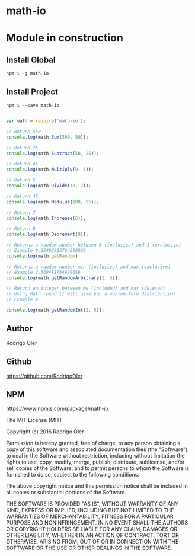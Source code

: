 # math-io

# Module in construction

## Install Global
```shell
npm i -g math-io
```

## Install Project
```shell
npm i --save math-io
```

```js

var math = require('math-io');

// Return 550
console.log(math.Sum(500, 50));

// Return 25
console.log(math.Subtract(50, 25));

// Return 45
console.log(math.Multiply(9, 5));

// Return 5
console.log(math.Divide(10, 2));

// Return 45
console.log(math.Modulus(100, 55));

// Return 7
console.log(math.Increase(6));

// Return 8
console.log(math.Decrement(9));

// Returns a random number between 0 (inclusive) and 1 (exclusive)
// Example 0.08402915764600039
console.log(math.getRandom);

// Returns a random number min (inclusive) and max (exclusive)
// Example 2.569481764920056
console.log(math.getRandomArbitrary(1, 5));

// Return an integer between me (included) and max (deleted)
// Using Math.round () will give you a non-uniform distribution!
// Example 4

console.log(math.getRandomInt(2, 5));

```

## Author
Rodrigo Oler

## Github
https://github.com/RodrigoOler

## NPM
https://www.npmjs.com/package/math-io


The MIT License (MIT)

Copyright (c) 2016 Rodrigo Oler

Permission is hereby granted, free of charge, to any person obtaining a copy
of this software and associated documentation files (the "Software"), to deal
in the Software without restriction, including without limitation the rights
to use, copy, modify, merge, publish, distribute, sublicense, and/or sell
copies of the Software, and to permit persons to whom the Software is
furnished to do so, subject to the following conditions:

The above copyright notice and this permission notice shall be included in all
copies or substantial portions of the Software.

THE SOFTWARE IS PROVIDED "AS IS", WITHOUT WARRANTY OF ANY KIND, EXPRESS OR
IMPLIED, INCLUDING BUT NOT LIMITED TO THE WARRANTIES OF MERCHANTABILITY,
FITNESS FOR A PARTICULAR PURPOSE AND NONINFRINGEMENT. IN NO EVENT SHALL THE
AUTHORS OR COPYRIGHT HOLDERS BE LIABLE FOR ANY CLAIM, DAMAGES OR OTHER
LIABILITY, WHETHER IN AN ACTION OF CONTRACT, TORT OR OTHERWISE, ARISING FROM,
OUT OF OR IN CONNECTION WITH THE SOFTWARE OR THE USE OR OTHER DEALINGS IN THE
SOFTWARE.

